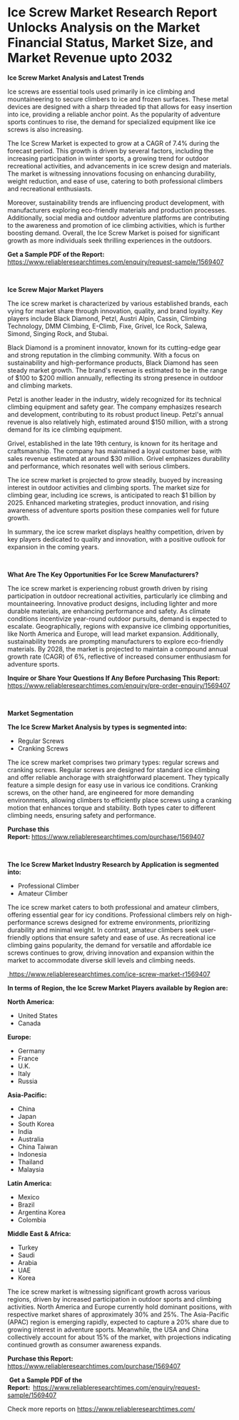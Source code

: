 <p><h1>Ice Screw Market Research Report Unlocks Analysis on the Market Financial Status, Market Size, and Market Revenue upto 2032</h1></p><p><strong>Ice Screw Market Analysis and Latest Trends</strong></p>
<p><p>Ice screws are essential tools used primarily in ice climbing and mountaineering to secure climbers to ice and frozen surfaces. These metal devices are designed with a sharp threaded tip that allows for easy insertion into ice, providing a reliable anchor point. As the popularity of adventure sports continues to rise, the demand for specialized equipment like ice screws is also increasing.</p><p>The Ice Screw Market is expected to grow at a CAGR of 7.4% during the forecast period. This growth is driven by several factors, including the increasing participation in winter sports, a growing trend for outdoor recreational activities, and advancements in ice screw design and materials. The market is witnessing innovations focusing on enhancing durability, weight reduction, and ease of use, catering to both professional climbers and recreational enthusiasts.</p><p>Moreover, sustainability trends are influencing product development, with manufacturers exploring eco-friendly materials and production processes. Additionally, social media and outdoor adventure platforms are contributing to the awareness and promotion of ice climbing activities, which is further boosting demand. Overall, the Ice Screw Market is poised for significant growth as more individuals seek thrilling experiences in the outdoors.</p></p>
<p><strong>Get a Sample PDF of the Report:&nbsp;</strong> <a href="https://www.reliableresearchtimes.com/enquiry/request-sample/1569407?utm_campaign=3556&utm_medium=2&utm_source=Github&utm_content=ia&utm_term=25032025&utm_id=ice-screw">https://www.reliableresearchtimes.com/enquiry/request-sample/1569407</a></p>
<p>&nbsp;</p>
<p><strong>Ice Screw Major Market Players</strong></p>
<p><p>The ice screw market is characterized by various established brands, each vying for market share through innovation, quality, and brand loyalty. Key players include Black Diamond, Petzl, Austri Alpin, Cassin, Climbing Technology, DMM Climbing, E-Climb, Fixe, Grivel, Ice Rock, Salewa, Simond, Singing Rock, and Stubai. </p><p>Black Diamond is a prominent innovator, known for its cutting-edge gear and strong reputation in the climbing community. With a focus on sustainability and high-performance products, Black Diamond has seen steady market growth. The brand's revenue is estimated to be in the range of $100 to $200 million annually, reflecting its strong presence in outdoor and climbing markets.</p><p>Petzl is another leader in the industry, widely recognized for its technical climbing equipment and safety gear. The company emphasizes research and development, contributing to its robust product lineup. Petzl's annual revenue is also relatively high, estimated around $150 million, with a strong demand for its ice climbing equipment.</p><p>Grivel, established in the late 19th century, is known for its heritage and craftsmanship. The company has maintained a loyal customer base, with sales revenue estimated at around $30 million. Grivel emphasizes durability and performance, which resonates well with serious climbers.</p><p>The ice screw market is projected to grow steadily, buoyed by increasing interest in outdoor activities and climbing sports. The market size for climbing gear, including ice screws, is anticipated to reach $1 billion by 2025. Enhanced marketing strategies, product innovation, and rising awareness of adventure sports position these companies well for future growth. </p><p>In summary, the ice screw market displays healthy competition, driven by key players dedicated to quality and innovation, with a positive outlook for expansion in the coming years.</p></p>
<p>&nbsp;</p>
<p><strong>What Are The Key Opportunities For Ice Screw Manufacturers?</strong></p>
<p><p>The ice screw market is experiencing robust growth driven by rising participation in outdoor recreational activities, particularly ice climbing and mountaineering. Innovative product designs, including lighter and more durable materials, are enhancing performance and safety. As climate conditions incentivize year-round outdoor pursuits, demand is expected to escalate. Geographically, regions with expansive ice climbing opportunities, like North America and Europe, will lead market expansion. Additionally, sustainability trends are prompting manufacturers to explore eco-friendly materials. By 2028, the market is projected to maintain a compound annual growth rate (CAGR) of 6%, reflective of increased consumer enthusiasm for adventure sports.</p></p>
<p><strong>Inquire or Share Your Questions If Any Before Purchasing This Report:</strong> <a href="https://www.reliableresearchtimes.com/enquiry/pre-order-enquiry/1569407?utm_campaign=3556&utm_medium=2&utm_source=Github&utm_content=ia&utm_term=25032025&utm_id=ice-screw">https://www.reliableresearchtimes.com/enquiry/pre-order-enquiry/1569407</a></p>
<p>&nbsp;</p>
<p><strong>Market Segmentation</strong></p>
<p><strong>The Ice Screw Market Analysis by types is segmented into:</strong></p>
<p><ul><li>Regular Screws</li><li>Cranking Screws</li></ul></p>
<p><p>The ice screw market comprises two primary types: regular screws and cranking screws. Regular screws are designed for standard ice climbing and offer reliable anchorage with straightforward placement. They typically feature a simple design for easy use in various ice conditions. Cranking screws, on the other hand, are engineered for more demanding environments, allowing climbers to efficiently place screws using a cranking motion that enhances torque and stability. Both types cater to different climbing needs, ensuring safety and performance.</p></p>
<p><strong>Purchase this Report:&nbsp;</strong><a href="https://www.reliableresearchtimes.com/purchase/1569407?utm_campaign=3556&utm_medium=2&utm_source=Github&utm_content=ia&utm_term=25032025&utm_id=ice-screw">https://www.reliableresearchtimes.com/purchase/1569407</a></p>
<p>&nbsp;</p>
<p><strong>The Ice Screw Market Industry Research by Application is segmented into:</strong></p>
<p><ul><li>Professional Climber</li><li>Amateur Climber</li></ul></p>
<p><p>The ice screw market caters to both professional and amateur climbers, offering essential gear for icy conditions. Professional climbers rely on high-performance screws designed for extreme environments, prioritizing durability and minimal weight. In contrast, amateur climbers seek user-friendly options that ensure safety and ease of use. As recreational ice climbing gains popularity, the demand for versatile and affordable ice screws continues to grow, driving innovation and expansion within the market to accommodate diverse skill levels and climbing needs.</p></p>
<p><a href="https://www.reliableresearchtimes.com/ice-screw-market-r1569407?utm_campaign=3556&utm_medium=2&utm_source=Github&utm_content=ia&utm_term=25032025&utm_id=ice-screw">&nbsp;https://www.reliableresearchtimes.com/ice-screw-market-r1569407</a></p>
<p><strong>In terms of Region, the Ice Screw Market Players available by Region are:</strong></p>
<p>
    <p> <strong> North America: </strong>
        <ul>
            <li>United States</li>
            <li>Canada</li>
        </ul>
        </p> 
    <p> <strong> Europe: </strong>
        <ul>
            <li>Germany</li>
            <li>France</li>
            <li>U.K.</li>
            <li>Italy</li>
            <li>Russia</li>
        </ul>
        </p> 
    <p> <strong> Asia-Pacific: </strong>
        <ul>
            <li>China</li>
            <li>Japan</li>
            <li>South Korea</li>
            <li>India</li>
            <li>Australia</li>
            <li>China Taiwan</li>
            <li>Indonesia</li>
            <li>Thailand</li>
            <li>Malaysia</li>
        </ul>
        </p> 
    <p> <strong> Latin America: </strong>
        <ul>
            <li>Mexico</li>
            <li>Brazil</li>
            <li>Argentina Korea</li>
            <li>Colombia</li>
        </ul>
        </p> 
    <p> <strong> Middle East & Africa: </strong>
        <ul>
            <li>Turkey</li>
            <li>Saudi</li>
            <li>Arabia</li>
            <li>UAE</li>
            <li>Korea</li>
        </ul>
    </p>
    </p>
<p><p>The ice screw market is witnessing significant growth across various regions, driven by increased participation in outdoor sports and climbing activities. North America and Europe currently hold dominant positions, with respective market shares of approximately 30% and 25%. The Asia-Pacific (APAC) region is emerging rapidly, expected to capture a 20% share due to growing interest in adventure sports. Meanwhile, the USA and China collectively account for about 15% of the market, with projections indicating continued growth as consumer awareness expands.</p></p>
<p><strong>Purchase this Report: </strong><a href="https://www.reliableresearchtimes.com/purchase/1569407?utm_campaign=3556&utm_medium=2&utm_source=Github&utm_content=ia&utm_term=25032025&utm_id=ice-screw">https://www.reliableresearchtimes.com/purchase/1569407</a></p>
<p>&nbsp;<strong>Get a Sample PDF of the Report:&nbsp;&nbsp;</strong><a href="https://www.reliableresearchtimes.com/enquiry/request-sample/1569407?utm_campaign=3556&utm_medium=2&utm_source=Github&utm_content=ia&utm_term=25032025&utm_id=ice-screw">https://www.reliableresearchtimes.com/enquiry/request-sample/1569407</a></p>
<p><strong></strong></p>
<p>Check more reports on <a href="https://www.reliableresearchtimes.com/?utm_campaign=3556&utm_medium=2&utm_source=Github&utm_content=ia&utm_term=25032025&utm_id=ice-screw">https://www.reliableresearchtimes.com/</a></p>